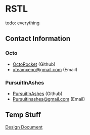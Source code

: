 # RSTL
todo: everything

## Contact Information
### Octo
- [OctoRocket](https://github.com/OctoRocket) (Github)
- xteamxeno@gmail.com (Email)
### PursuitInAshes
- [PursuitInAshes](https://github.com/PursuitInAshes) (Github)
- Pursuitinashes@gmail.com (Email)

## Temp Stuff
[Design Document](https://hackmd.io/IFqmQNqfSXeEuhKa0rDdHw)

